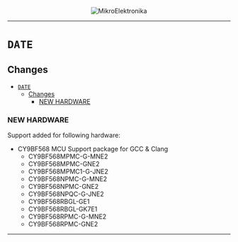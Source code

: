 <p align="center">
  <img src="http://www.mikroe.com/img/designs/beta/logo_small.png?raw=true" alt="MikroElektronika"/>
</p>

---

# `DATE`

## Changes

- [`DATE`](#date)
  - [Changes](#changes)
    - [NEW HARDWARE](#new-hardware)

### NEW HARDWARE

Support added for following hardware:

+ CY9BF568 MCU Support package for GCC & Clang
  + CY9BF568MPMC-G-MNE2
  + CY9BF568MPMC-GNE2
  + CY9BF568MPMC1-G-JNE2
  + CY9BF568NPMC-G-MNE2
  + CY9BF568NPMC-GNE2
  + CY9BF568NPQC-G-JNE2
  + CY9BF568RBGL-GE1
  + CY9BF568RBGL-GK7E1
  + CY9BF568RPMC-G-MNE2
  + CY9BF568RPMC-GNE2

---
